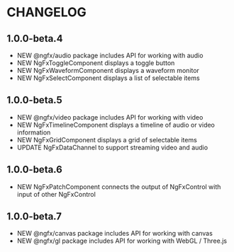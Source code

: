 # CHANGELOG

## 1.0.0-beta.4

- NEW @ngfx/audio package includes API for working with audio
- NEW NgFxToggleComponent displays a toggle button
- NEW NgFxWaveformComponent displays a waveform monitor
- NEW NgFxSelectComponent displays a list of selectable items

## 1.0.0-beta.5

- NEW @ngfx/video package includes API for working with video
- NEW NgFxTimelineComponent displays a timeline of audio or video information
- NEW NgFxGridComponent displays a grid of selectable items
- UPDATE NgFxDataChannel to support streaming video and audio

## 1.0.0-beta.6

- NEW NgFxPatchComponent connects the output of NgFxControl with input of other NgFxControl

## 1.0.0-beta.7

- NEW @ngfx/canvas package includes API for working with canvas
- NEW @ngfx/gl package includes API for working with WebGL / Three.js
